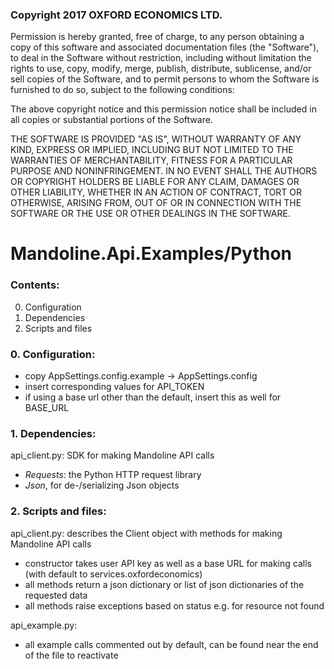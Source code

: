 ### Copyright 2017 OXFORD ECONOMICS LTD.

Permission is hereby granted, free of charge, to any person obtaining a copy of this software and associated documentation files (the "Software"), to deal in the Software without restriction, including without limitation the rights to use, copy, modify, merge, publish, distribute, sublicense, and/or sell copies of the Software, and to permit persons to whom the Software is furnished to do so, subject to the following conditions:

The above copyright notice and this permission notice shall be included in all copies or substantial portions of the Software.

THE SOFTWARE IS PROVIDED "AS IS", WITHOUT WARRANTY OF ANY KIND, EXPRESS OR IMPLIED, INCLUDING BUT NOT LIMITED TO THE WARRANTIES OF MERCHANTABILITY, FITNESS FOR A PARTICULAR PURPOSE AND NONINFRINGEMENT. IN NO EVENT SHALL THE AUTHORS OR COPYRIGHT HOLDERS BE LIABLE FOR ANY CLAIM, DAMAGES OR OTHER LIABILITY, WHETHER IN AN ACTION OF CONTRACT, TORT OR OTHERWISE, ARISING FROM, OUT OF OR IN CONNECTION WITH THE SOFTWARE OR THE USE OR OTHER DEALINGS IN THE SOFTWARE.

# Mandoline.Api.Examples/Python

### Contents:
0. Configuration
1. Dependencies
2. Scripts and files

### 0. Configuration:

  - copy AppSettings.config.example -> AppSettings.config
  - insert corresponding values for API_TOKEN
  - if using a base url other than the default, insert this as well for BASE_URL

### 1. Dependencies:
api_client.py: SDK for making Mandoline API calls

  - *Requests*: the Python HTTP request library
  - *Json*, for de-/serializing Json objects

### 2. Scripts and files:

api_client.py: describes the Client object with methods for making Mandoline API calls
  - constructor takes user API key as well as a base URL for making calls (with default to services.oxfordeconomics)
  - all methods return a json dictionary or list of json dictionaries of the requested data
  - all methods raise exceptions based on status e.g. for resource not found

api_example.py: 

  - all example calls commented out by default, can be found near the end of the file to reactivate
